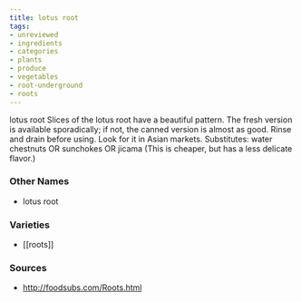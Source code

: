 ```yaml
---
title: lotus root
tags:
- unreviewed
- ingredients
- categories
- plants
- produce
- vegetables
- root-underground
- roots
---
```

lotus root Slices of the lotus root have a beautiful pattern. The fresh version is available sporadically; if not, the canned version is almost as good. Rinse and drain before using. Look for it in Asian markets. Substitutes: water chestnuts OR sunchokes OR jicama (This is cheaper, but has a less delicate flavor.)

### Other Names

* lotus root

### Varieties

* [[roots]]

### Sources
* http://foodsubs.com/Roots.html
